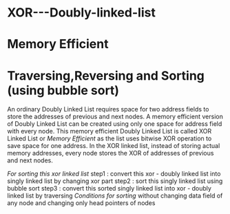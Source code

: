 # XOR---Doubly-linked-list
# Memory Efficient
# Traversing,Reversing and Sorting (using bubble sort)
An ordinary Doubly Linked List requires space for two address fields to store the addresses of previous and next nodes.
A memory efficient version of Doubly Linked List can be created using only one space for address field with every node. 
This memory efficient Doubly Linked List is called XOR Linked List or *Memory Efficient* as the list uses bitwise XOR operation to save space for one address.
In the XOR linked list, instead of storing actual memory addresses, every node stores the XOR of addresses of previous and next nodes.

*For sorting this xor linked list* 
step1 : convert this xor - doubly linked list into singly linked list by changing xor part 
step2 : sort this singly linked list using bubble sort
step3 : convert this sorted singly linked list into xor - doubly linked list by traversing
*Conditions for sorting*
without changing data field of any node and changing only head pointers of nodes
